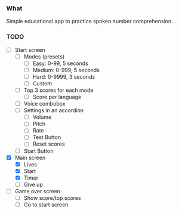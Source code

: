 ### What

Simple educational app to practice spoken number comprehension.

### TODO

- [ ] Start screen
    - [ ] Modes (presets)
        - [ ] Easy: 0-99, 5 seconds
        - [ ] Medium: 0-999, 5 seconds
        - [ ] Hard: 0-9999, 3 seconds
        - [ ] Custom
    - [ ] Top 3 scores for each mode
        - [ ] Score per language
    - [ ] Voice combobox
    - [ ] Settings in an accordion
        - [ ] Volume
        - [ ] Pitch
        - [ ] Rate
        - [ ] Test Button
        - [ ] Reset scores
    - [ ] Start Button
- [x] Main screen
    - [x] Lives
    - [x] Start
    - [x] Timer
    - [ ] Give up
- [ ] Game over screen
    - [ ] Show score/top scores
    - [ ] Go to start screen
